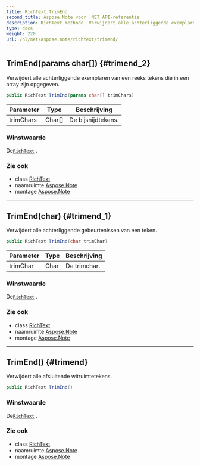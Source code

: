 ```yaml
---
title: RichText.TrimEnd
second_title: Aspose.Note voor .NET API-referentie
description: RichText methode. Verwijdert alle achterliggende exemplaren van een reeks tekens die in een array zijn opgegeven.
type: docs
weight: 220
url: /nl/net/aspose.note/richtext/trimend/
---
```

## TrimEnd(params char[]) {#trimend_2}

Verwijdert alle achterliggende exemplaren van een reeks tekens die in een array zijn opgegeven.

```csharp
public RichText TrimEnd(params char[] trimChars)
```

| Parameter | Type | Beschrijving |
| --- | --- | --- |
| trimChars | Char[] | De bijsnijdtekens. |

### Winstwaarde

De[`RichText`](../) .

### Zie ook

* class [RichText](../)
* naamruimte [Aspose.Note](../../richtext/)
* montage [Aspose.Note](../../../)

---

## TrimEnd(char) {#trimend_1}

Verwijdert alle achterliggende gebeurtenissen van een teken.

```csharp
public RichText TrimEnd(char trimChar)
```

| Parameter | Type | Beschrijving |
| --- | --- | --- |
| trimChar | Char | De trimchar. |

### Winstwaarde

De[`RichText`](../) .

### Zie ook

* class [RichText](../)
* naamruimte [Aspose.Note](../../richtext/)
* montage [Aspose.Note](../../../)

---

## TrimEnd() {#trimend}

Verwijdert alle afsluitende witruimtetekens.

```csharp
public RichText TrimEnd()
```

### Winstwaarde

De[`RichText`](../) .

### Zie ook

* class [RichText](../)
* naamruimte [Aspose.Note](../../richtext/)
* montage [Aspose.Note](../../../)


